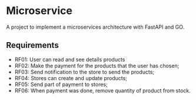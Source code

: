 # Microservice
A project to implement a microservices architecture with FastAPI and GO.

## Requirements

- RF01: User can read and see details products
- RF02: Make the payment for the products that the user has chosen;
- RF03: Send notification to the store to send the products;
- RF04: Stores can create and update products;
- RF05: Send part of payment to stores;
- RF06: When payment was done, remove quantity of product from stock.  